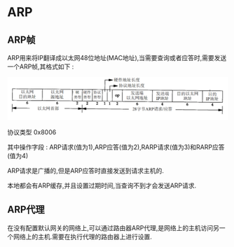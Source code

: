 # ARP

## ARP帧

ARP用来将IP翻译成以太网48位地址(MAC地址),当需要查询或者应答时,需要发送一个ARP帧,其格式如下 :

![ARP或RARP帧](./img/3.07.png)

协议类型 0x8006

其中操作字段 : ARP请求(值为1),ARP应答(值为2),RARP请求(值为3)和RARP应答(值为4)

ARP请求是广播的,但是ARP应答时直接发送到请求主机的.

本地都会有ARP缓存,并且设置过期时间,当查询不到才会发送ARP请求.

## ARP代理

在没有配置默认网关的网络上,可以通过路由器ARP代理,是网络上的主机访问另一个网络上的主机.需要在执行代理的路由器上进行设置.